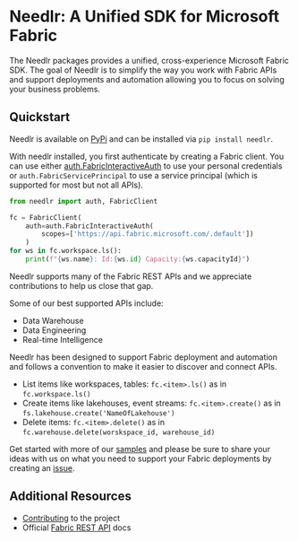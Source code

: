 # Needlr: A Unified SDK for Microsoft Fabric

The Needlr packages provides a unified, cross-experience Microsoft Fabric SDK. The goal of Needlr is to simplify the way you work with Fabric APIs and support deployments and automation allowing you to focus on solving your business problems.


## Quickstart
Needlr is available on [PyPi](https://pypi.org/project/needlr/) and can be installed via `pip install needlr`.

With needlr installed, you first authenticate by creating a Fabric client. You can use either [auth.FabricInteractiveAuth](https://learn.microsoft.com/en-us/python/api/azure-identity/azure.identity.interactivebrowsercredential?view=azure-python) to use your personal credentials or `auth.FabricServicePrincipal` to use a service principal (which is supported for most but not all APIs).

```python
from needlr import auth, FabricClient

fc = FabricClient(
    auth=auth.FabricInteractiveAuth(
        scopes=['https://api.fabric.microsoft.com/.default'])
    )
for ws in fc.workspace.ls():
    print(f"{ws.name}: Id:{ws.id} Capacity:{ws.capacityId}")
```

Needlr supports many of the Fabric REST APIs and we appreciate contributions to help us close that gap.

Some of our best supported APIs include:

* Data Warehouse
* Data Engineering
* Real-time Intelligence

Needlr has been designed to support Fabric deployment and automation and follows a convention to make it easier to discover and connect APIs.

* List items like workspaces, tables: `fc.<item>.ls()` as in `fc.workspace.ls()`
* Create items like lakehouses, event streams: `fc.<item>.create()` as in `fs.lakehouse.create('NameOfLakehouse')`
* Delete items: `fc.<item>.delete()` as in `fc.warehouse.delete(worskspace_id, warehouse_id)`

Get started with more of our [samples](https://github.com/microsoft/needlr/tree/main/samples) and please be sure to share your ideas with us on what you need to support your Fabric deployments by creating an [issue](https://github.com/microsoft/needlr/issues).

## Additional Resources

* [Contributing](https://github.com/microsoft/needlr/blob/main/CONTRIBUTING.md) to the project
* Official [Fabric REST API](https://learn.microsoft.com/en-us/rest/api/fabric/articles/) docs